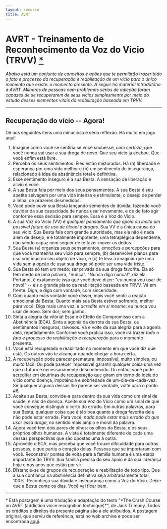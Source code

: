 ```yaml
---
layout: recurso
title: AVRT
---
```



# AVRT - Treinamento de Reconhecimento da Voz do Vício (TRVV) <a href="#asterisco">*</a>

*Abaixo está um conjunto de conceitos e ações que te permitirão trazer todo o fato e processo da recuperação e reabilitação de um vício para o único momento que existe: o momento presente. A seguir há material introdutório à AVRT. Milhares de pessoas com problemas sérios de adicção foram capazes de se recuperarem de seus vícios simplesmente por meio do estudo desses elementos vitais da reabilitação baseada em TRVV.* 

---

## Recuperação do vício -- Agora!

Dê aos seguintes itens uma minuciosa e séria reflexão. Há muito em jogo aqui!

1. Imagine como você se sentiria se você soubesse, *com certeza*, que você nunca vai usar a sua droga de novo. Que seu vício já acabou. Que você enfim está livre.
2. Perceba os seus sentimentos. Eles estão misturados. Há (a) liberdade e esperança por uma vida melhor e (b) um sentimento de insegurança, relacionado à idea de abstinência total e definitiva.
3. Esse sentimento inseguro é a sua Besta. A sensação de liberação e alívio é você.
4. A sua Besta fala por meio dos seus pensamentos. A sua Besta é seu apetite selvagem por uma vida intensa e estimulante; o desejo de perder a linha, de prazeres desmedidos.
5. Você pode ouvir sua Besta lançando sementes de dúvida, fazendo você duvidar da sua capacidade de nunca usar novamente, e de de fato agir conforme essa decisão para sempre. Essa é a Voz do Vício.
6. A sua Voz do Vício (VV) é *qualquer pensamento que apoia ou incita um possível futuro de uso de álcool e drogas*. Sua VV é a única causa do seu vício. Sua Besta fala com grande autoridade, mas ela não é nada além de desejo, e é totalmente impotente, uma tetraplégica dependente, não sendo capaz nem sequer de te fazer mover os dedos.
7. Sua Besta (a) organiza seus pensamentos, emoções e percepções para que você mantenha seu vício para sempre, (b) desenvolve planos para uso contínuo do seu objeto de vício, e (c) te leva a imaginar que uma vida sem a opção de usar sua droga só pode ser uma vida triste.
8. Sua Besta só tem um medo: ser privada da sua droga favorita. Ela só tem medo de uma palavra, "nunca". "Nunca diga nunca!", diz ela. Portanto, é exatamente isso que você deve dizer: "eu nunca vou usar de novo!" -- eis o grande plano da reabilitação baseada em TRVV. Vá em frente. Diga, e diga com vontade, com sinceridade.
9. Com quanto mais vontade você disser, mais você sentir a reação emocional da Besta. Quanto mais sua Besta estiver sofrendo, melhor para você. Diga mais uma vez, e *acredite em si mesmo*: eu nunca vou usar de novo. Sem dor; sem ganho. 
10. Sinta a alegria da vitória! Esse é o Efeito do Compromisso com a Abstinência (ECA). Sinta a agonia da derrota da sua Besta, os sentimentos inseguros, raivosos. Vá e volte da sua alegria para a agonia dela, repetidamente. Conforme você pratica isso, você irá trazer *todo o fato e processo da reabilitação e recuperação* para o momento presente.
11. Você está recuperado e reabilitado no momento em que você diz que está. Os outros vão te alcançar quando chegar a hora certa.
12. A recuperação pode parecer prematura, impossível, muito simples, ou muito fácil. Ou pode parecer impossível garantir qualquer coisa uma vez que o futuro é necessariamente desconhecido. Ou então, você pode acreditar em doutrinas de recuperação que giram em torno da ideia do vício como doença, impotência e sobriedade de um-dia-de-cada-vez. Se qualquer alguma dessas lhe parece ser verdade, volte para o ponto #6.
13. Aceite sua Besta, convide-a para dentro da sua vida como um sinal de saúde, e não de doença. Aceite sua Voz do Vício como um sinal de que você consegue distinguir o certo do errado. Em outras palavras, para sua Besta, qualquer coisa que é tão boa quanto a droga favorita dela não pode estar errada. Para você, *nada pode estar mais errado do que usar essa droga*, no sentido mais amplo e moral da palavra.
14. Agora você tem dois pares de olhos: os olhos da Besta, e os seus próprios olhos humanos. A vista é totalmente diferente de cada uma dessas perspectivas que são opostas uma à outra.
15. Aproveite o ECA, mas perceba que você trouxe dificuldade para outras pessoas, e que partiu o coração delas. Pessoas que se importaram com você. Reconstruir pontes de volta para a família humana é uma etapa importante do TRVV. Sua família precisa do seu apoio e da sua liderança hoje e nos anos que estão por vir.
16. Distancie-se de grupos de recuperação e reabilitação de todo tipo. Que a sua confiança na abstinência definitiva seja arbitrariamente total, 100%. Reconheça sua dúvida e insegurança como a Voz do Vício. Deixe que a Besta conte os dias. Você vai ficar bem. 

---
<p class="footnote"><span id="asterisco">* </span>Esta postagem é uma tradução e adaptação do texto "*The Crash Course on AVRT (addiction voice recognition technique)*", de Jack Trimpey. Todos os créditos e direitos da presente págína são a ele atribuídos. A postagem original, que serviu de referência, está no web archive e pode ser encontrada <a href="https://web.archive.org/web/20190404084057/https://rational.org/index.php?id=36">aqui</a>.</p>
